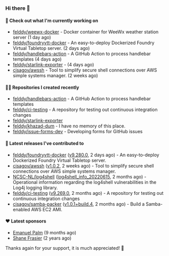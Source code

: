 ### Hi there 👋

#### 👷 Check out what I'm currently working on

- [felddy/weewx-docker](https://github.com/felddy/weewx-docker) - Docker container for WeeWx weather station server (1 day ago)
- [felddy/foundryvtt-docker](https://github.com/felddy/foundryvtt-docker) - An easy-to-deploy Dockerized Foundry Virtual Tabletop server. (2 days ago)
- [felddy/handlebars-action](https://github.com/felddy/handlebars-action) - A GitHub Action to process handlebar templates (4 days ago)
- [felddy/starlink-exporter](https://github.com/felddy/starlink-exporter) -  (4 days ago)
- [cisagov/awssh](https://github.com/cisagov/awssh) - Tool to simplify secure shell connections over AWS simple systems manager. (2 weeks ago)

#### 👨‍💻 Repositories I created recently

- [felddy/handlebars-action](https://github.com/felddy/handlebars-action) - A GitHub Action to process handlebar templates
- [felddy/ci-testing](https://github.com/felddy/ci-testing) - A repository for testing out continuous integration changes
- [felddy/starlink-exporter](https://github.com/felddy/starlink-exporter)
- [felddy/khazad-dum](https://github.com/felddy/khazad-dum) - I have no memory of this place.
- [felddy/issue-forms-dev](https://github.com/felddy/issue-forms-dev) - Developing forms for GitHub issues

#### 🚀 Latest releases I've contributed to

- [felddy/foundryvtt-docker](https://github.com/felddy/foundryvtt-docker) ([v9.280.0](https://github.com/felddy/foundryvtt-docker/releases/tag/v9.280.0), 2 days ago) - An easy-to-deploy Dockerized Foundry Virtual Tabletop server.
- [cisagov/awssh](https://github.com/cisagov/awssh) ([v1.0.2](https://github.com/cisagov/awssh/releases/tag/v1.0.2), 2 weeks ago) - Tool to simplify secure shell connections over AWS simple systems manager.
- [NCSC-NL/log4shell](https://github.com/NCSC-NL/log4shell) ([log4shell_info_20220615](https://github.com/NCSC-NL/log4shell/releases/tag/log4shell_info_20220615), 2 months ago) - Operational information regarding the log4shell vulnerabilities in the Log4j logging library.
- [felddy/ci-testing](https://github.com/felddy/ci-testing) ([v9.269.0](https://github.com/felddy/ci-testing/releases/tag/v9.269.0), 2 months ago) - A repository for testing out continuous integration changes
- [cisagov/samba-packer](https://github.com/cisagov/samba-packer) ([v1.0.1&#43;build.4](https://github.com/cisagov/samba-packer/releases/tag/v1.0.1%2Bbuild.4), 2 months ago) - Build a Samba-enabled AWS EC2 AMI.

#### ❤️ Latest sponsors
- [Emanuel Palm](https://github.com/PalmEmanuel) (9 months ago)
- [Shane Frasier](https://github.com/jsf9k) (2 years ago)

Thanks again for your support, it is much appreciated! 🙏